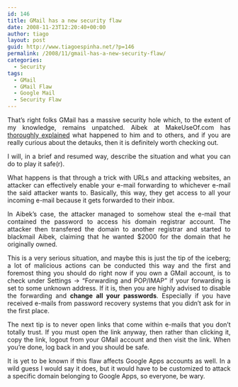 ```yaml
---
id: 146
title: GMail has a new security flaw
date: 2008-11-23T12:20:40+00:00
author: tiago
layout: post
guid: http://www.tiagoespinha.net/?p=146
permalink: /2008/11/gmail-has-a-new-security-flaw/
categories:
  - Security
tags:
  - GMail
  - GMail Flaw
  - Google Mail
  - Security Flaw
---
```

<p style="text-align: justify;">
  That&#8217;s right folks GMail has a massive security hole which, to the extent of my knowledge, remains unpatched. Aibek at MakeUseOf.com has <a href="http://www.makeuseof.com/tag/breaking-gmail-security-flaw-more-domains-get-stollen/" target="_blank">thoroughly explained</a> what happened to him and to others, and if you are really curious about the detauks, then it is definitely worth checking out.
</p>

<p style="text-align: justify;">
  I will, in a brief and resumed way, describe the situation and what you can do to play it safe(r).
</p>

<p style="text-align: justify;">
  What happens is that through a trick with URLs and attacking websites, an attacker can effectively enable your e-mail forwarding to whichever e-mail the said attacker wants to. Basically, this way, they get access to all your incoming e-mail because it gets forwarded to their inbox.
</p>

<p style="text-align: justify;">
  In Aibek&#8217;s case, the attacker managed to somehow steal the e-mail that contained the password to access his domain registrar account. The attacker then transfered the domain to another registrar and started to blackmail Aibek, claiming that he wanted $2000 for the domain that he originally owned.
</p>

<p style="text-align: justify;">
  This is a very serious situation, and maybe this is just the tip of the iceberg; a lot of malicious actions can be conducted this way and the first and foremost thing you should do right now if you own a GMail account, is to check under Settings -> &#8220;Forwarding and POP/IMAP&#8221; if your forwarding is set to some unknown address. If it is, then you are highly advised to disable the forwarding and <strong>change all your passwords</strong>. Especially if you have received e-mails from password recovery systems that you didn&#8217;t ask for in the first place.
</p>

<p style="text-align: justify;">
  The next tip is to never open links that come within e-mails that you don&#8217;t totally trust. If you must open the link anyway, then rather than clicking it, copy the link, logout from your GMail account and then visit the link. When you&#8217;re done, log back in and you should be safe.
</p>

<p style="text-align: justify;">
  It is yet to be known if this flaw affects Google Apps accounts as well. In a wild guess I would say it does, but it would have to be customized to attack a specific domain belonging to Google Apps, so everyone, be wary.
</p>